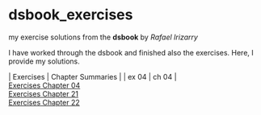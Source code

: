 # dsbook_exercises
my exercise solutions from the **dsbook** by *Rafael Irizarry*

I have worked through the dsbook and finished also the exercises. Here, I provide my solutions.

| Exercises | Chapter Summaries |
| ex 04     | ch 04             |
<br>
[Exercises Chapter 04](ex_04_r_basics.html)
<br>
[Exercises Chapter 21](ex_21_parsing_dates_and_times.html)
<br>
[Exercises Chapter 22](ex_22_text_mining.html)
